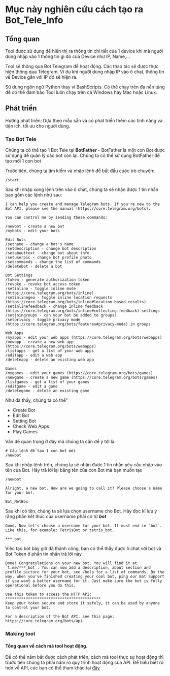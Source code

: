 # Mục này nghiên cứu cách tạo ra Bot_Tele_Info

## Tổng quan
Tool được sử dụng để hiển thị ra thông tin chi tiết của 1 device khi mà người dùng nhập vào 1 thông tin gì đó của Device như IP, Name,...

Tool sẽ thông qua Bot Telegram để hoạt động. Các thao tác sẽ được thực hiện thông qua Telegram. Ví dụ khi người dùng nhập IP vào ô chat, thông tin về Device gắn với IP đó sẽ hiện ra.

Sử dụng ngôn ngữ Python thay vì BashScripts. Có thể chạy trên đa nền tảng để có thể đảm bảo Tool luôn chạy trên cả Windows hay Mac hoặc Linux.

## Phát triển
Hướng phát triển: Dựa theo mẫu sẵn và có phát triển thêm các tính năng và tiện ích, tối ưu cho người dùng.
### Tạo Bot Tele
Chúng ta có thể tạo 1 Bot Tele tại **BotFather** - BotFather là một con Bot được sử dụng để quản lý các bot còn lại. Chúng ta có thể sử dụng BotFather để tạo mới 1 con bot

Trước tiên, chúng ta tìm kiếm và nhập lệnh để bắt đầu cuộc trò chuyện:
```
/start
```
Sau khi nhập xong lệnh trên vào ô chat, chúng ta sẽ nhận được 1 tin nhắn bao gồm các lệnh như sau:
```
I can help you create and manage Telegram bots. If you're new to the Bot API, please see the manual (https://core.telegram.org/bots).

You can control me by sending these commands:

/newbot - create a new bot
/mybots - edit your bots

Edit Bots
/setname - change a bot's name
/setdescription - change bot description
/setabouttext - change bot about info
/setuserpic - change bot profile photo
/setcommands - change the list of commands
/deletebot - delete a bot

Bot Settings
/token - generate authorization token
/revoke - revoke bot access token
/setinline - toggle inline mode (https://core.telegram.org/bots/inline)
/setinlinegeo - toggle inline location requests (https://core.telegram.org/bots/inline#location-based-results)
/setinlinefeedback - change inline feedback (https://core.telegram.org/bots/inline#collecting-feedback) settings
/setjoingroups - can your bot be added to groups?
/setprivacy - toggle privacy mode (https://core.telegram.org/bots/features#privacy-mode) in groups

Web Apps
/myapps - edit your web apps (https://core.telegram.org/bots/webapps)
/newapp - create a new web app (https://core.telegram.org/bots/webapps)
/listapps - get a list of your web apps
/editapp - edit a web app
/deleteapp - delete an existing web app

Games
/mygames - edit your games (https://core.telegram.org/bots/games)
/newgame - create a new game (https://core.telegram.org/bots/games)
/listgames - get a list of your games
/editgame - edit a game
/deletegame - delete an existing game
```
Như đã thấy, chúng ta có thể"
- Create Bot
- Edit Bot
- Setting Bot
- Check Web Apps
- Play Games

Vấn đề quan trọng ở đây mà chúng ta cần để ý tới là:
```
# Câu lệnh để tạo 1 con bot mới
/newbot
```
Sau khi nhập lệnh trên, chúng ta sẽ nhận được 1 tin nhắn yêu cầu nhập vào tên của Bot. Hãy trả lời lại bằng tên của con Bot mà bạn muốn tạo
```
/newbot

Alright, a new bot. How are we going to call it? Please choose a name for your bot.

Bot_NetBox
```
Sau khi có tên, chúng ta sẽ lựa chọn username cho Bot. Hãy đọc kĩ lưu ý rằng phần kết thúc của username phải có từ ***bot***
```
Good. Now let's choose a username for your bot. It must end in `bot`. Like this, for example: TetrisBot or tetris_bot.

***_bot
```
Việc tạo bot bây giờ đã thành công, bạn có thể thấy được ô chat với bot và Bot Token ở phần tin nhắn trả lời này
```
Done! Congratulations on your new bot. You will find it at `t.me/***_bot`. You can now add a description, about section and profile picture for your bot, see /help for a list of commands. By the way, when you've finished creating your cool bot, ping our Bot Support if you want a better username for it. Just make sure the bot is fully operational before you do this.

Use this token to access the HTTP API:
******************************************
Keep your token secure and store it safely, it can be used by anyone to control your bot.

For a description of the Bot API, see this page: https://core.telegram.org/bots/api
```

### Making tool
#### Tổng quan về cách mà tool hoạt động.
Để có thể nắm bắt được cách phát triên, cách mà tool thực sự hoạt động thì trước tiên chúng ta phải nắm rõ quy trình hoạt động của API. Để hiểu biết rõ hơn về API, các bạn có thể tham khảo tại [đây]()